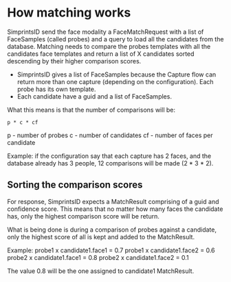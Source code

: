 # How matching works

SimprintsID send the face modality a FaceMatchRequest with a list of FaceSamples (called probes) and a query to load all the candidates from the database. Matching needs to compare the probes templates with all the candidates face templates and return a list of X candidates sorted descending by their higher comparison scores.

- SimprintsID gives a list of FaceSamples because the Capture flow can return more than one capture (depending on the configuration). Each probe has its own template.
- Each candidate have a guid and a list of FaceSamples.

What this means is that the number of comparisons will be:

```
p * c * cf
```

p - number of probes
c - number of candidates
cf - number of faces per candidate

Example: if the configuration say that each capture has 2 faces, and the database already has 3 people, 12 comparisons will be made (2 * 3 * 2).

## Sorting the comparison scores

For response, SimprintsID expects a MatchResult comprising of a guid and confidence score. This means that no matter how many faces the candidate has, only the highest comparison score will be return.

What is being done is during a comparison of probes against a candidate, only the highest score of all is kept and added to the MatchResult.

Example:
probe1 x candidate1.face1 = 0.7
probe1 x candidate1.face2 = 0.6
probe2 x candidate1.face1 = 0.8
probe2 x candidate1.face2 = 0.1

The value 0.8 will be the one assigned to candidate1 MatchResult.